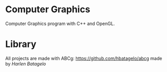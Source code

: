# Computer Graphics
Computer Graphics program with C++ and OpenGL.




# Library
All projects are made with ABCg: https://github.com/hbatagelo/abcg made by _Harlen Batagelo_
